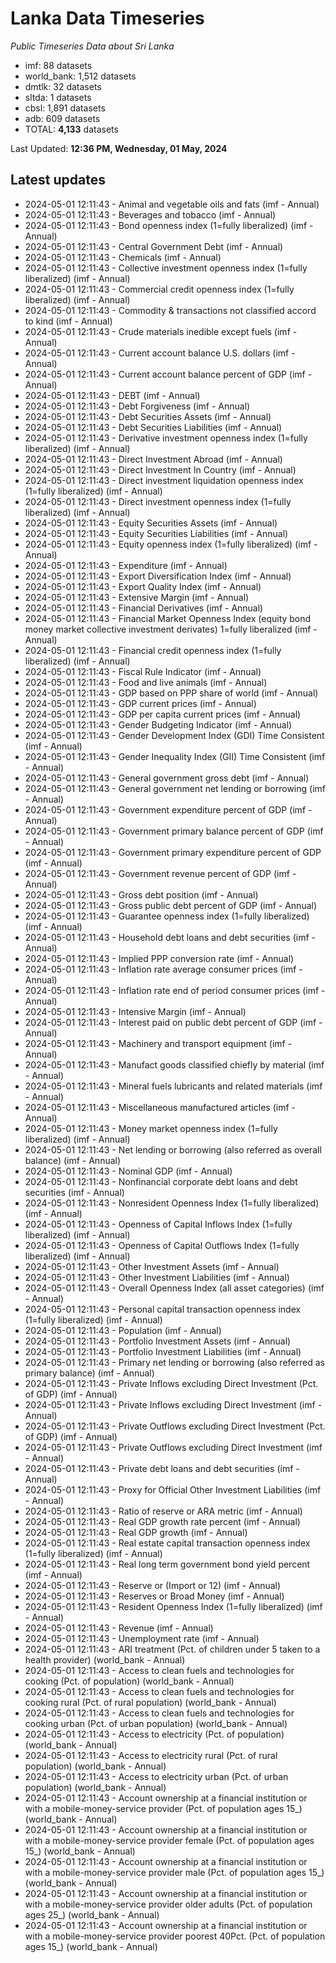 # Lanka Data Timeseries
*Public Timeseries Data about Sri Lanka*

* imf: 88 datasets
* world_bank: 1,512 datasets
* dmtlk: 32 datasets
* sltda: 1 datasets
* cbsl: 1,891 datasets
* adb: 609 datasets
* TOTAL: **4,133** datasets

Last Updated: **12:36 PM, Wednesday, 01 May, 2024**

## Latest updates

* 2024-05-01 12:11:43 - Animal and vegetable oils and fats (imf - Annual)
* 2024-05-01 12:11:43 - Beverages and tobacco (imf - Annual)
* 2024-05-01 12:11:43 - Bond openness index (1=fully liberalized) (imf - Annual)
* 2024-05-01 12:11:43 - Central Government Debt (imf - Annual)
* 2024-05-01 12:11:43 - Chemicals (imf - Annual)
* 2024-05-01 12:11:43 - Collective investment openness index (1=fully liberalized) (imf - Annual)
* 2024-05-01 12:11:43 - Commercial credit openness index (1=fully liberalized) (imf - Annual)
* 2024-05-01 12:11:43 - Commodity & transactions not classified accord to kind (imf - Annual)
* 2024-05-01 12:11:43 - Crude materials inedible except fuels (imf - Annual)
* 2024-05-01 12:11:43 - Current account balance U.S. dollars (imf - Annual)
* 2024-05-01 12:11:43 - Current account balance percent of GDP (imf - Annual)
* 2024-05-01 12:11:43 - DEBT (imf - Annual)
* 2024-05-01 12:11:43 - Debt Forgiveness (imf - Annual)
* 2024-05-01 12:11:43 - Debt Securities Assets (imf - Annual)
* 2024-05-01 12:11:43 - Debt Securities Liabilities (imf - Annual)
* 2024-05-01 12:11:43 - Derivative investment openness index (1=fully liberalized) (imf - Annual)
* 2024-05-01 12:11:43 - Direct Investment Abroad (imf - Annual)
* 2024-05-01 12:11:43 - Direct Investment In Country (imf - Annual)
* 2024-05-01 12:11:43 - Direct investment liquidation openness index (1=fully liberalized) (imf - Annual)
* 2024-05-01 12:11:43 - Direct investment openness index (1=fully liberalized) (imf - Annual)
* 2024-05-01 12:11:43 - Equity Securities Assets (imf - Annual)
* 2024-05-01 12:11:43 - Equity Securities Liabilities (imf - Annual)
* 2024-05-01 12:11:43 - Equity openness index (1=fully liberalized) (imf - Annual)
* 2024-05-01 12:11:43 - Expenditure (imf - Annual)
* 2024-05-01 12:11:43 - Export Diversification Index (imf - Annual)
* 2024-05-01 12:11:43 - Export Quality Index (imf - Annual)
* 2024-05-01 12:11:43 - Extensive Margin (imf - Annual)
* 2024-05-01 12:11:43 - Financial Derivatives (imf - Annual)
* 2024-05-01 12:11:43 - Financial Market Openness Index (equity bond money market collective investment derivates) 1=fully liberalized (imf - Annual)
* 2024-05-01 12:11:43 - Financial credit openness index (1=fully liberalized) (imf - Annual)
* 2024-05-01 12:11:43 - Fiscal Rule Indicator (imf - Annual)
* 2024-05-01 12:11:43 - Food and live animals (imf - Annual)
* 2024-05-01 12:11:43 - GDP based on PPP share of world (imf - Annual)
* 2024-05-01 12:11:43 - GDP current prices (imf - Annual)
* 2024-05-01 12:11:43 - GDP per capita current prices (imf - Annual)
* 2024-05-01 12:11:43 - Gender Budgeting Indicator (imf - Annual)
* 2024-05-01 12:11:43 - Gender Development Index (GDI) Time Consistent (imf - Annual)
* 2024-05-01 12:11:43 - Gender Inequality Index (GII) Time Consistent (imf - Annual)
* 2024-05-01 12:11:43 - General government gross debt (imf - Annual)
* 2024-05-01 12:11:43 - General government net lending or borrowing (imf - Annual)
* 2024-05-01 12:11:43 - Government expenditure percent of GDP (imf - Annual)
* 2024-05-01 12:11:43 - Government primary balance percent of GDP (imf - Annual)
* 2024-05-01 12:11:43 - Government primary expenditure percent of GDP (imf - Annual)
* 2024-05-01 12:11:43 - Government revenue percent of GDP (imf - Annual)
* 2024-05-01 12:11:43 - Gross debt position (imf - Annual)
* 2024-05-01 12:11:43 - Gross public debt percent of GDP (imf - Annual)
* 2024-05-01 12:11:43 - Guarantee openness index (1=fully liberalized) (imf - Annual)
* 2024-05-01 12:11:43 - Household debt loans and debt securities (imf - Annual)
* 2024-05-01 12:11:43 - Implied PPP conversion rate (imf - Annual)
* 2024-05-01 12:11:43 - Inflation rate average consumer prices (imf - Annual)
* 2024-05-01 12:11:43 - Inflation rate end of period consumer prices (imf - Annual)
* 2024-05-01 12:11:43 - Intensive Margin (imf - Annual)
* 2024-05-01 12:11:43 - Interest paid on public debt percent of GDP (imf - Annual)
* 2024-05-01 12:11:43 - Machinery and transport equipment (imf - Annual)
* 2024-05-01 12:11:43 - Manufact goods classified chiefly by material (imf - Annual)
* 2024-05-01 12:11:43 - Mineral fuels lubricants and related materials (imf - Annual)
* 2024-05-01 12:11:43 - Miscellaneous manufactured articles (imf - Annual)
* 2024-05-01 12:11:43 - Money market openness index (1=fully liberalized) (imf - Annual)
* 2024-05-01 12:11:43 - Net lending or borrowing (also referred as overall balance) (imf - Annual)
* 2024-05-01 12:11:43 - Nominal GDP (imf - Annual)
* 2024-05-01 12:11:43 - Nonfinancial corporate debt loans and debt securities (imf - Annual)
* 2024-05-01 12:11:43 - Nonresident Openness Index (1=fully liberalized) (imf - Annual)
* 2024-05-01 12:11:43 - Openness of Capital Inflows Index (1=fully liberalized) (imf - Annual)
* 2024-05-01 12:11:43 - Openness of Capital Outflows Index (1=fully liberalized) (imf - Annual)
* 2024-05-01 12:11:43 - Other Investment Assets (imf - Annual)
* 2024-05-01 12:11:43 - Other Investment Liabilities (imf - Annual)
* 2024-05-01 12:11:43 - Overall Openness Index (all asset categories) (imf - Annual)
* 2024-05-01 12:11:43 - Personal capital transaction openness index (1=fully liberalized) (imf - Annual)
* 2024-05-01 12:11:43 - Population (imf - Annual)
* 2024-05-01 12:11:43 - Portfolio Investment Assets (imf - Annual)
* 2024-05-01 12:11:43 - Portfolio Investment Liabilities (imf - Annual)
* 2024-05-01 12:11:43 - Primary net lending or borrowing (also referred as primary balance) (imf - Annual)
* 2024-05-01 12:11:43 - Private Inflows excluding Direct Investment (Pct. of GDP) (imf - Annual)
* 2024-05-01 12:11:43 - Private Inflows excluding Direct Investment (imf - Annual)
* 2024-05-01 12:11:43 - Private Outflows excluding Direct Investment (Pct. of GDP) (imf - Annual)
* 2024-05-01 12:11:43 - Private Outflows excluding Direct Investment (imf - Annual)
* 2024-05-01 12:11:43 - Private debt loans and debt securities (imf - Annual)
* 2024-05-01 12:11:43 - Proxy for Official Other Investment Liabilities (imf - Annual)
* 2024-05-01 12:11:43 - Ratio of reserve or ARA metric (imf - Annual)
* 2024-05-01 12:11:43 - Real GDP growth rate percent (imf - Annual)
* 2024-05-01 12:11:43 - Real GDP growth (imf - Annual)
* 2024-05-01 12:11:43 - Real estate capital transaction openness index (1=fully liberalized) (imf - Annual)
* 2024-05-01 12:11:43 - Real long term government bond yield percent (imf - Annual)
* 2024-05-01 12:11:43 - Reserve or (Import or 12) (imf - Annual)
* 2024-05-01 12:11:43 - Reserves or Broad Money (imf - Annual)
* 2024-05-01 12:11:43 - Resident Openness Index (1=fully liberalized) (imf - Annual)
* 2024-05-01 12:11:43 - Revenue (imf - Annual)
* 2024-05-01 12:11:43 - Unemployment rate (imf - Annual)
* 2024-05-01 12:11:43 - ARI treatment (Pct. of children under 5 taken to a health provider) (world_bank - Annual)
* 2024-05-01 12:11:43 - Access to clean fuels and technologies for cooking (Pct. of population) (world_bank - Annual)
* 2024-05-01 12:11:43 - Access to clean fuels and technologies for cooking rural (Pct. of rural population) (world_bank - Annual)
* 2024-05-01 12:11:43 - Access to clean fuels and technologies for cooking urban (Pct. of urban population) (world_bank - Annual)
* 2024-05-01 12:11:43 - Access to electricity (Pct. of population) (world_bank - Annual)
* 2024-05-01 12:11:43 - Access to electricity rural (Pct. of rural population) (world_bank - Annual)
* 2024-05-01 12:11:43 - Access to electricity urban (Pct. of urban population) (world_bank - Annual)
* 2024-05-01 12:11:43 - Account ownership at a financial institution or with a mobile-money-service provider (Pct. of population ages 15_) (world_bank - Annual)
* 2024-05-01 12:11:43 - Account ownership at a financial institution or with a mobile-money-service provider female (Pct. of population ages 15_) (world_bank - Annual)
* 2024-05-01 12:11:43 - Account ownership at a financial institution or with a mobile-money-service provider male (Pct. of population ages 15_) (world_bank - Annual)
* 2024-05-01 12:11:43 - Account ownership at a financial institution or with a mobile-money-service provider older adults (Pct. of population ages 25_) (world_bank - Annual)
* 2024-05-01 12:11:43 - Account ownership at a financial institution or with a mobile-money-service provider poorest 40Pct. (Pct. of population ages 15_) (world_bank - Annual)